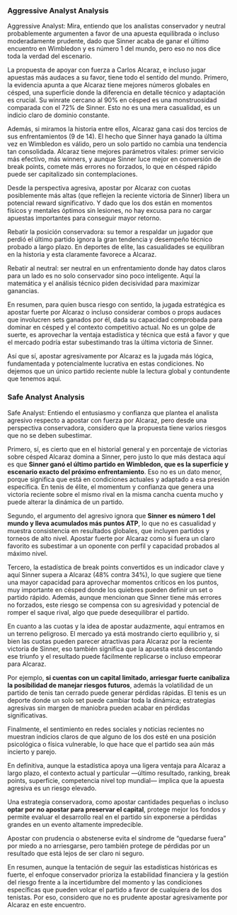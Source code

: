 ### Aggressive Analyst Analysis

Aggressive Analyst: Mira, entiendo que los analistas conservador y neutral probablemente argumenten a favor de una apuesta equilibrada o incluso moderadamente prudente, dado que Sinner acaba de ganar el último encuentro en Wimbledon y es número 1 del mundo, pero eso no nos dice toda la verdad del escenario.

La propuesta de apoyar con fuerza a Carlos Alcaraz, e incluso jugar apuestas más audaces a su favor, tiene todo el sentido del mundo. Primero, la evidencia apunta a que Alcaraz tiene mejores números globales en césped, una superficie donde la diferencia en detalle técnico y adaptación es crucial. Su winrate cercano al 90% en césped es una monstruosidad comparada con el 72% de Sinner. Esto no es una mera casualidad, es un indicio claro de dominio constante.

Además, si miramos la historia entre ellos, Alcaraz gana casi dos tercios de sus enfrentamientos (9 de 14). El hecho que Sinner haya ganado la última vez en Wimbledon es válido, pero un solo partido no cambia una tendencia tan consolidada. Alcaraz tiene mejores parámetros vitales: primer servicio más efectivo, más winners, y aunque Sinner luce mejor en conversión de break points, comete más errores no forzados, lo que en césped rápido puede ser capitalizado sin contemplaciones.

Desde la perspectiva agresiva, apostar por Alcaraz con cuotas posiblemente más altas (que reflejen la reciente victoria de Sinner) libera un potencial reward significativo. Y dado que los dos están en momentos físicos y mentales óptimos sin lesiones, no hay excusa para no cargar apuestas importantes para conseguir mayor retorno.

Rebatir la posición conservadora: su temor a respaldar un jugador que perdió el último partido ignora la gran tendencia y desempeño técnico probado a largo plazo. En deportes de elite, las casualidades se equilibran en la historia y esta claramente favorece a Alcaraz.

Rebatir al neutral: ser neutral en un enfrentamiento donde hay datos claros para un lado es no solo conservador sino poco inteligente. Aquí la matemática y el análisis técnico piden decisividad para maximizar ganancias.

En resumen, para quien busca riesgo con sentido, la jugada estratégica es apostar fuerte por Alcaraz o incluso considerar combos o props audaces que involucren sets ganados por él, dada su capacidad comprobada para dominar en césped y el contexto competitivo actual. No es un golpe de suerte, es aprovechar la ventaja estadística y técnica que está a favor y que el mercado podría estar subestimando tras la última victoria de Sinner.

Así que sí, apostar agresivamente por Alcaraz es la jugada más lógica, fundamentada y potencialmente lucrativa en estas condiciones. No dejemos que un único partido reciente nuble la lectura global y contundente que tenemos aquí.

### Safe Analyst Analysis

Safe Analyst: Entiendo el entusiasmo y confianza que plantea el analista agresivo respecto a apostar con fuerza por Alcaraz, pero desde una perspectiva conservadora, considero que la propuesta tiene varios riesgos que no se deben subestimar.

Primero, sí, es cierto que en el historial general y en porcentaje de victorias sobre césped Alcaraz domina a Sinner, pero justo lo que más destaca aquí es que **Sinner ganó el último partido en Wimbledon, que es la superficie y escenario exacto del próximo enfrentamiento**. Eso no es un dato menor, porque significa que está en condiciones actuales y adaptado a esa presión específica. En tenis de élite, el momentum y confianza que genera una victoria reciente sobre el mismo rival en la misma cancha cuenta mucho y puede alterar la dinámica de un partido.

Segundo, el argumento del agresivo ignora que **Sinner es número 1 del mundo y lleva acumulados más puntos ATP**, lo que no es casualidad y muestra consistencia en resultados globales, que incluyen partidos y torneos de alto nivel. Apostar fuerte por Alcaraz como si fuera un claro favorito es subestimar a un oponente con perfil y capacidad probados al máximo nivel.

Tercero, la estadística de break points convertidos es un indicador clave y aquí Sinner supera a Alcaraz (48% contra 34%), lo que sugiere que tiene una mayor capacidad para aprovechar momentos críticos en los puntos, muy importante en césped donde los quiebres pueden definir un set o partido rápido. Además, aunque mencionan que Sinner tiene más errores no forzados, este riesgo se compensa con su agresividad y potencial de romper el saque rival, algo que puede desequilibrar el partido.

En cuanto a las cuotas y la idea de apostar audazmente, aquí entramos en un terreno peligroso. El mercado ya está mostrando cierto equilibrio y, si bien las cuotas pueden parecer atractivas para Alcaraz por la reciente victoria de Sinner, eso también significa que la apuesta está descontando ese triunfo y el resultado puede fácilmente replicarse o incluso empeorar para Alcaraz.

Por ejemplo, **si cuentas con un capital limitado, arriesgar fuerte canibaliza la posibilidad de manejar riesgos futuros**, además la volatilidad de un partido de tenis tan cerrado puede generar pérdidas rápidas. El tenis es un deporte donde un solo set puede cambiar toda la dinámica; estrategias agresivas sin margen de maniobra pueden acabar en pérdidas significativas.

Finalmente, el sentimiento en redes sociales y noticias recientes no muestran indicios claros de que alguno de los dos esté en una posición psicológica o física vulnerable, lo que hace que el partido sea aún más incierto y parejo.

En definitiva, aunque la estadística apoya una ligera ventaja para Alcaraz a largo plazo, el contexto actual y particular —último resultado, ranking, break points, superficie, competencia nivel top mundial— implica que la apuesta agresiva es un riesgo elevado.

Una estrategia conservadora, como apostar cantidades pequeñas o incluso **optar por no apostar para preservar el capital**, protege mejor los fondos y permite evaluar el desarrollo real en el partido sin exponerse a pérdidas grandes en un evento altamente impredecible.

Apostar con prudencia o abstenerse evita el síndrome de “quedarse fuera” por miedo a no arriesgarse, pero también protege de pérdidas por un resultado que está lejos de ser claro ni seguro.

En resumen, aunque la tentación de seguir las estadísticas históricas es fuerte, el enfoque conservador prioriza la estabilidad financiera y la gestión del riesgo frente a la incertidumbre del momento y las condiciones específicas que pueden volcar el partido a favor de cualquiera de los dos tenistas. Por eso, considero que no es prudente apostar agresivamente por Alcaraz en este encuentro.